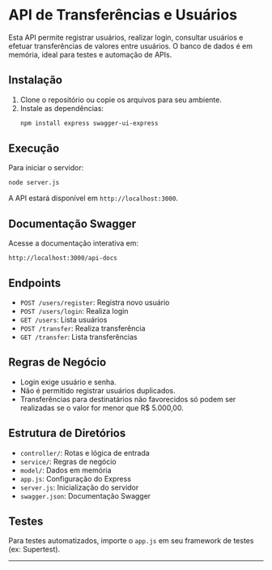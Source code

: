 # API de Transferências e Usuários

Esta API permite registrar usuários, realizar login, consultar usuários e efetuar transferências de valores entre usuários. O banco de dados é em memória, ideal para testes e automação de APIs.

## Instalação

1. Clone o repositório ou copie os arquivos para seu ambiente.
2. Instale as dependências:
   ```bash
   npm install express swagger-ui-express
   ```

## Execução

Para iniciar o servidor:
```bash
node server.js
```
A API estará disponível em `http://localhost:3000`.

## Documentação Swagger

Acesse a documentação interativa em:
```
http://localhost:3000/api-docs
```

## Endpoints

- `POST /users/register`: Registra novo usuário
- `POST /users/login`: Realiza login
- `GET /users`: Lista usuários
- `POST /transfer`: Realiza transferência
- `GET /transfer`: Lista transferências

## Regras de Negócio

- Login exige usuário e senha.
- Não é permitido registrar usuários duplicados.
- Transferências para destinatários não favorecidos só podem ser realizadas se o valor for menor que R$ 5.000,00.

## Estrutura de Diretórios

- `controller/`: Rotas e lógica de entrada
- `service/`: Regras de negócio
- `model/`: Dados em memória
- `app.js`: Configuração do Express
- `server.js`: Inicialização do servidor
- `swagger.json`: Documentação Swagger

## Testes

Para testes automatizados, importe o `app.js` em seu framework de testes (ex: Supertest).

---
